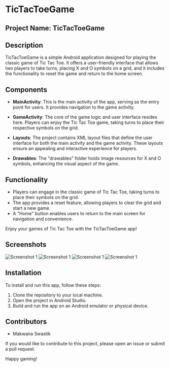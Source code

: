 # TicTacToeGame

## Project Name: TicTacToeGame

## Description
TicTacToeGame is a simple Android application designed for playing the classic game of Tic Tac Toe. It offers a user-friendly interface that allows two players to take turns, placing X and O symbols on a grid, and it includes the functionality to reset the game and return to the home screen.

## Components
- **MainActivity**: This is the main activity of the app, serving as the entry point for users. It provides navigation to the game activity.

- **GameActivity**: The core of the game logic and user interface resides here. Players can enjoy the Tic Tac Toe game, taking turns to place their respective symbols on the grid.

- **Layouts**: The project contains XML layout files that define the user interface for both the main activity and the game activity. These layouts ensure an appealing and interactive experience for players.

- **Drawables**: The "drawables" folder holds image resources for X and O symbols, enhancing the visual aspect of the game.

## Functionality
- Players can engage in the classic game of Tic Tac Toe, taking turns to place their symbols on the grid.
- The app provides a reset feature, allowing players to clear the grid and start a new game.
- A "Home" button enables users to return to the main screen for navigation and convenience.

Enjoy your games of Tic Tac Toe with the TicTacToeGame app!

## Screenshots
![Screenshot 1](Screenshot_1.png)
![Screenshot 1](Screenshot_2.png)
![Screenshot 1](Screenshot_3.png)
![Screenshot 1](Screenshot_4.png)

## Installation
To install and run this app, follow these steps:
1. Clone the repository to your local machine.
2. Open the project in Android Studio.
3. Build and run the app on an Android emulator or physical device.



## Contributors
- Makwana Swastik

If you would like to contribute to this project, please open an issue or submit a pull request.

Happy gaming!
